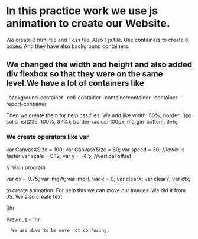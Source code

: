 # In this practice work we use js animation to create our Website.
We create 3 html file and 1 css file. Also 1 js file. Use containers to create 6 boxes. And they have also background containers.

## We changed the width and height and also added div flexbox so that they were on the same level.We have a lot of containers like
-background-container
-cell-container
-containercontainer
-container
-report-container

Then we create them for help css files. We add like
  width: 50%;
    border: 3px solid hsl(236, 100%, 87%);
    border-radius: 100px;
    margin-bottom: 3vh;

### We create operators like var
var CanvasXSize = 100;
var CanvasYSize = 80;
var speed = 30; //lower is faster
var scale = 0.12;
var y = -4.5; //vertical offset

// Main program

var dx = 0.75;
var imgW;
var imgH;
var x = 0;
var clearX;
var clearY;
var ctx;

to create animation. For help this we can move our images. We did it from JS.
We also create text
  <p class="xl-text">0hr <!--daily--></p>
          <p class="small-text">Previous - 1hr <!--daily--></p>
        </div>
        <!-- daily
        Previous - 1hr daily
        2hrs weekly
        Previous - 2hrs weekly
        7hrs monthly
        Previous - 11hrs monthly -->
      </div>

      We use divs to be more not confusing.